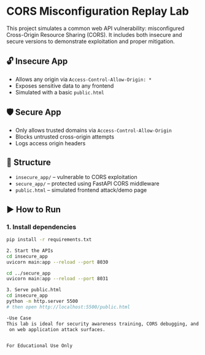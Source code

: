 # CORS Misconfiguration Replay Lab

This project simulates a common web API vulnerability: misconfigured Cross-Origin Resource Sharing (CORS). It includes both insecure and secure versions to demonstrate exploitation and proper mitigation.

## 🔓 Insecure App

- Allows any origin via `Access-Control-Allow-Origin: *`
- Exposes sensitive data to any frontend
- Simulated with a basic `public.html`

## 🛡️ Secure App

- Only allows trusted domains via `Access-Control-Allow-Origin`
- Blocks untrusted cross-origin attempts
- Logs access origin headers

## 📂 Structure

- `insecure_app/` – vulnerable to CORS exploitation
- `secure_app/` – protected using FastAPI CORS middleware
- `public.html` – simulated frontend attack/demo page

## ▶️ How to Run

### 1. Install dependencies
```bash
pip install -r requirements.txt

2. Start the APIs
cd insecure_app
uvicorn main:app --reload --port 8030

cd ../secure_app
uvicorn main:app --reload --port 8031

3. Serve public.html
cd insecure_app
python -m http.server 5500
# then open http://localhost:5500/public.html

-Use Case
This lab is ideal for security awareness training, CORS debugging, and workshops
 on web application attack surfaces.


For Educational Use Only
